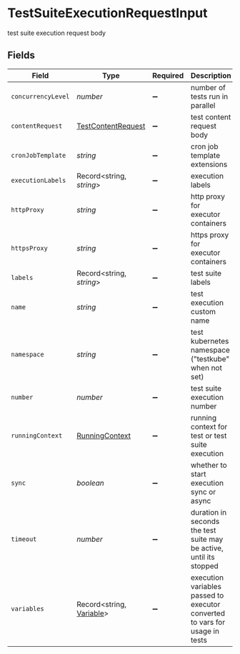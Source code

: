 # TestSuiteExecutionRequestInput

test suite execution request body


## Fields

| Field                                                                       | Type                                                                        | Required                                                                    | Description                                                                 | Example                                                                     |
| --------------------------------------------------------------------------- | --------------------------------------------------------------------------- | --------------------------------------------------------------------------- | --------------------------------------------------------------------------- | --------------------------------------------------------------------------- |
| `concurrencyLevel`                                                          | *number*                                                                    | :heavy_minus_sign:                                                          | number of tests run in parallel                                             | 10                                                                          |
| `contentRequest`                                                            | [TestContentRequest](../../models/shared/testcontentrequest.md)             | :heavy_minus_sign:                                                          | test content request body                                                   |                                                                             |
| `cronJobTemplate`                                                           | *string*                                                                    | :heavy_minus_sign:                                                          | cron job template extensions                                                |                                                                             |
| `executionLabels`                                                           | Record<string, *string*>                                                    | :heavy_minus_sign:                                                          | execution labels                                                            | [object Object]                                                             |
| `httpProxy`                                                                 | *string*                                                                    | :heavy_minus_sign:                                                          | http proxy for executor containers                                          | user:pass@my.proxy.server:8080                                              |
| `httpsProxy`                                                                | *string*                                                                    | :heavy_minus_sign:                                                          | https proxy for executor containers                                         | user:pass@my.proxy.server:8081                                              |
| `labels`                                                                    | Record<string, *string*>                                                    | :heavy_minus_sign:                                                          | test suite labels                                                           | [object Object]                                                             |
| `name`                                                                      | *string*                                                                    | :heavy_minus_sign:                                                          | test execution custom name                                                  | testing with 1000 users                                                     |
| `namespace`                                                                 | *string*                                                                    | :heavy_minus_sign:                                                          | test kubernetes namespace ("testkube" when not set)                         | testkube                                                                    |
| `number`                                                                    | *number*                                                                    | :heavy_minus_sign:                                                          | test suite execution number                                                 | 1                                                                           |
| `runningContext`                                                            | [RunningContext](../../models/shared/runningcontext.md)                     | :heavy_minus_sign:                                                          | running context for test or test suite execution                            |                                                                             |
| `sync`                                                                      | *boolean*                                                                   | :heavy_minus_sign:                                                          | whether to start execution sync or async                                    |                                                                             |
| `timeout`                                                                   | *number*                                                                    | :heavy_minus_sign:                                                          | duration in seconds the test suite may be active, until its stopped         | 1                                                                           |
| `variables`                                                                 | Record<string, [Variable](../../models/shared/variable.md)>                 | :heavy_minus_sign:                                                          | execution variables passed to executor converted to vars for usage in tests | [object Object]                                                             |
